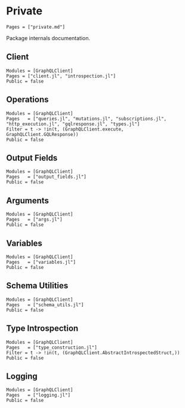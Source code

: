 # Private

```@contents
Pages = ["private.md"]
```

Package internals documentation.

## Client

```@autodocs
Modules = [GraphQLClient]
Pages = ["client.jl", "introspection.jl"]
Public = false
```

## Operations

```@autodocs
Modules = [GraphQLClient]
Pages   = ["queries.jl", "mutations.jl", "subscriptions.jl", "http_execution.jl", "gqlresponse.jl", "types.jl"]
Filter = t -> !in(t, (GraphQLClient.execute, GraphQLClient.GQLResponse))
Public = false
```

## Output Fields

```@autodocs
Modules = [GraphQLClient]
Pages   = ["output_fields.jl"]
Public = false
```

## Arguments

```@autodocs
Modules = [GraphQLClient]
Pages   = ["args.jl"]
Public = false
```

## Variables

```@autodocs
Modules = [GraphQLClient]
Pages   = ["variables.jl"]
Public = false
```

## Schema Utilities

```@autodocs
Modules = [GraphQLClient]
Pages   = ["schema_utils.jl"]
Public = false
```

## Type Introspection

```@autodocs
Modules = [GraphQLClient]
Pages   = ["type_construction.jl"]
Filter = t -> !in(t, (GraphQLClient.AbstractIntrospectedStruct,))
Public = false
```

## Logging

```@autodocs
Modules = [GraphQLClient]
Pages   = ["logging.jl"]
Public = false
```